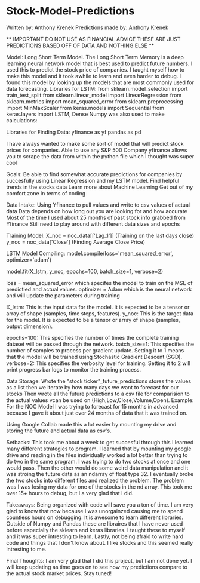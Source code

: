 # Stock-Model-Predictions
Written by: Anthony Krenek
Predictions made by: Anthony Krenek


** IMPORTANT DO NOT USE AS FINANCIAL ADVICE THESE ARE JUST PREDICTIONS BASED OFF OF DATA AND NOTHING ELSE **


Model: Long Short Term Model.
The Long Short Term Memory is a deep learning neural network model that is best used to predict future numbers. I used this to predict the stock price of companies. I taught myself how to make this model and it took awhile to learn and even harder to debug.
I found this model by looking up the models that are most commonly used for data forecasting. 
Libraries for LSTM: 
from sklearn.model_selection import train_test_split
from sklearn.linear_model import LinearRegression
from sklearn.metrics import mean_squared_error
from sklearn.preprocessing import MinMaxScaler
from keras.models import Sequential
from keras.layers import LSTM, Dense
Numpy was also used to make calculations: 

Libraries for Finding Data: 
yfinance as yf 
pandas as pd 

I have always wanted to make some sort of model that will predict stock prices for companies. Able to use any S&P 500 Company
yfinance allows you to scrape the data from within the python file which I thought was super cool



Goals: 
Be able to find somewhat accurate predictions for companies by succesfully using Linear Regression and my LSTM model. 
Find helpful trends in the stocks data 
Learn more about Machine Learning
Get out of my comfort zone in terms of coding 

Data Intake: 
Using Yfinance to pull values and write to csv values of actual data
Data depends on how long out you are looking for and how accurate
Most of the time I used about 25 months of past stock info grabbed from Yfinance 
Still need to play around with different data sizes and epochs 

Training Model: 
X_noc = noc_data[['Lag_1']] (Training on the last days close) 
y_noc = noc_data['Close'] (Finding Average Close Price)

LSTM Model Compiling: 
model.compile(loss='mean_squared_error', optimizer='adam')

model.fit(X_lstm, y_noc, epochs=100, batch_size=1, verbose=2)


loss = mean_squared_error which specifes the model to train on the MSE of predictied and actual values.
optimizer = Adam which is the neural network and will update the parameters during training 

X_lstm: This is the input data for the model. It is expected to be a tensor or array of shape (samples, time steps, features).
y_noc: This is the target data for the model. It is expected to be a tensor or array of shape (samples, output dimension).

epochs=100: This specifies the number of times the complete training dataset will be passed through the network.
batch_size=1: This specifies the number of samples to process per gradient update. Setting it to 1 means that the model will be trained using Stochastic Gradient Descent (SGD).
verbose=2: This specifies the verbosity level for training. Setting it to 2 will print progress bar logs to monitor the training process.

Data Storage: 
Wrote the "stock ticker"_future_predictions stores the values as a list then we iterate by how many days we want to forecast for our stocks
Then wrote all the future predictions to a csv file for comparision to the actual values vcan be used on (High,Low,Close,Volume,Open).
Example: 
For the NOC Model I was trying to forecast for 15 months in advanced because I gave it about just over 24 months of data that it was trained on. 

Using Google Collab made this a lot easier by mounting my drive and storing the future and actual data as csv's. 

Setbacks: 
This took me about a week to get succesful through this I learned many different strategies to program.
I learned that by mounting my google drive and reading in the files individually worked a lot better than trying to do two in the same program. I was trying to do two stocks at once and one would pass. Then the other would do some weird data manipulation and it was stroing the future data as an ndarray of float type 32. I eventually broke the two stocks into different files and realized the problem. The problem was I was losing my data for one of the stocks in the nd array. This took me over 15+ hours to debug, but I a very glad that I did. 

Takeaways: 
Being organized with code will save you a ton of time. I am very glad to know that now because I was unorgainzed causing me to spend countless hours on debugging. 
It is awesome to learn different libraries. Outside of Numpy and Pandas these are libraires that I have never used before especially the sklearn and keras libraries. I taught these to myself and it was super intresting to learn. 
Lastly, not being afraid to write hard code and things that I don't know about. I like stocks and this seemed really intresting to me. 

Final Thoughts:
I am very glad that I did this project, but I am not done yet. I will keep updating as time goes on to see how my predictions compare to the actual stock market prices. Stay tuned!
